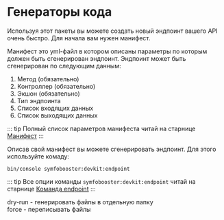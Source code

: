 # Генераторы кода

Используя этот пакеты вы можете создать новый эндпоинт вашего API очень быстро. Для начала вам нужен манифест.

Манифест это yml-файл в котором описаны параметры по которым должен быть сгенерирован эндпоинт. Эндпоинт может быть сгенерирован
по следующим данным:
1. Метод (обязательно)
2. Контроллер (обязательно)
3. Экшон (обязательно)
4. Тип эндпоинта
5. Список входящих данных
6. Список выходящих данных

::: tip
Полный список параметров манифеста читай на старнице [Манифест](./manifest.md)
:::

Описав свой манифест вы можете сгенерировать эндпоинт. Для этого используйте комаду:
```shell
bin/console symfobooster:devkit:endpoint
```

::: tip
Все опции команды `symfobooster:devkit:endpoint` читай на старнице [Команда endpoint](./command-endpoint.md)
:::

dry-run - генерировать файлы в отдельную папку  
force - переписывать файлы

